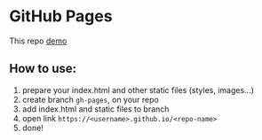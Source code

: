 # GitHub Pages

This repo [demo](https://theghost902.github.io/gh-pages-test)

## How to use:

 1. prepare your index.html and other static files (styles, images...)
 2. create branch `gh-pages`, on your repo
 3. add index.html and static files to branch
 4. open link `https://<username>.github.io/<repo-name>`
 5. done!